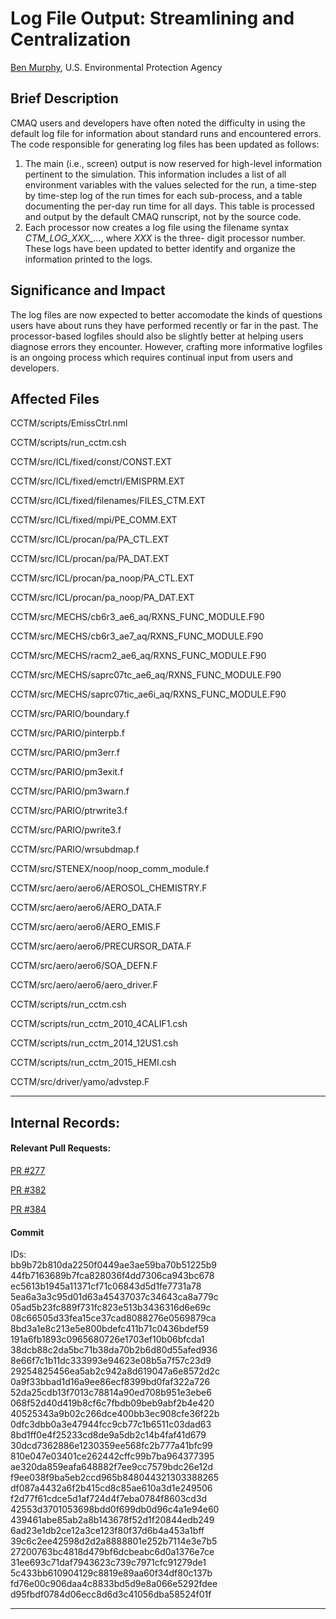 # Log File Output: Streamlining and Centralization

[Ben Murphy](mailto:murphy.ben@epa.gov), U.S. Environmental Protection Agency

## Brief Description
CMAQ users and developers have often noted the difficulty in using the default log file for information 
about standard runs and encountered errors. The code responsible for generating log files has been 
updated as follows:

1) The main (i.e., screen) output is now reserved for high-level information pertinent to the simulation. 
This information includes a list of all environment variables with the values selected for the run, 
a time-step by time-step log of the run times for each sub-process, and a table documenting the per-day 
run time for all days. This table is processed and output by the default CMAQ runscript, not by the source 
code.  
2) Each processor now creates a log file using the filename syntax *CTM_LOG_XXX_...*, where *XXX* is the three-
digit processor number. These logs have been updated to better identify and organize the information 
printed to the logs.

## Significance and Impact
The log files are now expected to better accomodate the kinds of questions users have about runs they have 
performed recently or far in the past. The processor-based logfiles should also be slightly better at 
helping users diagnose errors they encounter. However, crafting more informative logfiles is an ongoing 
process which requires continual input from users and developers.

## Affected Files
CCTM/scripts/EmissCtrl.nml  

CCTM/scripts/run_cctm.csh  

CCTM/src/ICL/fixed/const/CONST.EXT  

CCTM/src/ICL/fixed/emctrl/EMISPRM.EXT  

CCTM/src/ICL/fixed/filenames/FILES_CTM.EXT  

CCTM/src/ICL/fixed/mpi/PE_COMM.EXT  

CCTM/src/ICL/procan/pa/PA_CTL.EXT  

CCTM/src/ICL/procan/pa/PA_DAT.EXT  

CCTM/src/ICL/procan/pa_noop/PA_CTL.EXT  

CCTM/src/ICL/procan/pa_noop/PA_DAT.EXT  

CCTM/src/MECHS/cb6r3_ae6_aq/RXNS_FUNC_MODULE.F90  

CCTM/src/MECHS/cb6r3_ae7_aq/RXNS_FUNC_MODULE.F90  

CCTM/src/MECHS/racm2_ae6_aq/RXNS_FUNC_MODULE.F90  

CCTM/src/MECHS/saprc07tc_ae6_aq/RXNS_FUNC_MODULE.F90  

CCTM/src/MECHS/saprc07tic_ae6i_aq/RXNS_FUNC_MODULE.F90  

CCTM/src/PARIO/boundary.f  

CCTM/src/PARIO/pinterpb.f  

CCTM/src/PARIO/pm3err.f  

CCTM/src/PARIO/pm3exit.f  

CCTM/src/PARIO/pm3warn.f  

CCTM/src/PARIO/ptrwrite3.f  

CCTM/src/PARIO/pwrite3.f  

CCTM/src/PARIO/wrsubdmap.f  

CCTM/src/STENEX/noop/noop_comm_module.f  

CCTM/src/aero/aero6/AEROSOL_CHEMISTRY.F  

CCTM/src/aero/aero6/AERO_DATA.F  

CCTM/src/aero/aero6/AERO_EMIS.F  

CCTM/src/aero/aero6/PRECURSOR_DATA.F  

CCTM/src/aero/aero6/SOA_DEFN.F  

CCTM/src/aero/aero6/aero_driver.F  

CCTM/scripts/run_cctm.csh  

CCTM/scripts/run_cctm_2010_4CALIF1.csh  

CCTM/scripts/run_cctm_2014_12US1.csh  

CCTM/scripts/run_cctm_2015_HEMI.csh  

CCTM/src/driver/yamo/advstep.F  


-----
## Internal Records:
#### Relevant Pull Requests:
[PR #277](https://github.com/USEPA/CMAQ_Dev/pull/277)  

[PR #382](https://github.com/USEPA/CMAQ_Dev/pull/382)

[PR #384](https://github.com/USEPA/CMAQ_Dev/pull/384)

#### Commit 
IDs:                        
bb9b72b810da2250f0449ae3ae59ba70b51225b9   
44fb7163689b7fca828036f4dd7306ca943bc678   
ec5613b1945a11371cf71c06843d5d1fe7731a78   
5ea6a3a3c95d01d63a45437037c34643ca8a779c   
05ad5b23fc889f731fc823e513b3436316d6e69c   
08c66505d33fea15ce37cad8088276e0569879ca   
8bd3a1e8c213e5e800bdefc411b71c0436bdef59     
191a6fb1893c0965680726e1703ef10b06bfcda1     
38dcb88c2da5bc71b38da70b2b6d80d55afed936   
8e66f7c1b11dc333993e94623e08b5a7f57c23d9   
29254825456ea5ab2c942a8d619047a6e8572d2c   
0a9f33bbad1d16a9ee86ecf8399bd0faf322a726   
52da25cdb13f7013c78814a90ed708b951e3ebe6     
068f52d40d419b8cf6c7fbdb09beb9abf2b4e420     
40525343a9b02c266dce400bb3ec908cfe36f22b   
0dfc3dbb0a3e47944fcc9cb77c1b6511c03dad63   
8bd1ff0e4f25233cd8de9a5db2c14b4faf41d679   
30dcd7362886e1230359ee568fc2b777a41bfc99   
810e047e03401ce262442cffc99b7ba964377395     
ae320da859eafa648882f7ee9cc7579bdc26e12d     
f9ee038f9ba5eb2ccd965b848044321303388265   
df087a4432a6f2b415cd8c85ae610a3d1e249506   
f2d77f61cdce5d1af724d4f7eba0784f8603cd3d   
42553d3701053698bdd0f699db0d96c4a1e94e60    
439461abe85ab2a8b143678f52d1f20844edb249      
6ad23e1db2ce12a3ce123f80f37d6b4a453a1bff      
39c6c2ee42598d2d2a8888801e252b7114e3e7b5    
27200763bc4818d479bf6dcbeabc6d0a1376e7ce    
31ee693c71daf7943623c739c7971cfc91279de1      
5c433bb610904129c8819e89aa60f34df80c137b      
fd76e00c906daa4c8833bd5d9e8a066e5292fdee      
d95fbdf0784d06ecc8d6d3c41056dba58524f01f    
                                          
-----                                     
                                          
                                          
